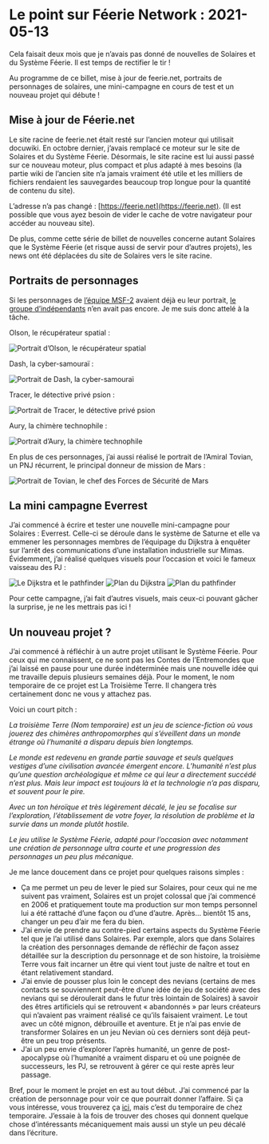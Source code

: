 # Le point sur Féerie Network : 2021-05-13

Cela faisait deux mois que je n’avais pas donné de nouvelles de Solaires et du Système Féerie. Il est temps de rectifier le tir !

Au programme de ce billet, mise à jour de feerie.net, portraits de personnages de solaires, une mini-campagne en cours de test et un nouveau projet qui débute !

## Mise à jour de Féerie.net

Le site racine de feerie.net était resté sur l’ancien moteur qui utilisait docuwiki. En octobre dernier, j’avais remplacé ce moteur sur le site de Solaires et du Système Féerie. Désormais, le site racine est lui aussi passé sur ce nouveau moteur, plus compact et plus adapté à mes besoins (la partie wiki de l’ancien site n’a jamais vraiment été utile et les milliers de fichiers rendaient les sauvegardes beaucoup trop longue pour la quantité de contenu du site).

L’adresse n’a pas changé : [https://feerie.net](https://feerie.net). (Il est possible que vous ayez besoin de vider le cache de votre navigateur pour accéder au nouveau site).

De plus, comme cette série de billet de nouvelles concerne autant Solaires que le Système Féerie (et risque aussi de servir pour d’autres projets), les news ont été déplacées du site de Solaires vers le site racine.

## Portraits de personnages

Si les personnages de [l’équipe MSF-2](https://solaires.feerie.net/Encyclop%C3%A9die/Personnages/%C3%89quipe%20MSF-2) avaient déjà eu leur portrait, [le groupe d’indépendants](https://solaires.feerie.net/Encyclop%C3%A9die/Personnages/Groupe%20d'ind%C3%A9pendants) n’en avait pas encore. Je me suis donc attelé à la tâche.

Olson, le récupérateur spatial :

![Portrait d’Olson, le récupérateur spatial](illustrations/portrait_olson.png)

Dash, la cyber-samouraï :

![Portrait de Dash, la cyber-samouraï](illustrations/portrait_dash.png)

Tracer, le détective privé psion :

![Portrait de Tracer, le détective privé psion](illustrations/portrait_tracer.png)

Aury, la chimère technophile :

![Portrait d’Aury, la chimère technophile](illustrations/portrait_aury.png)

En plus de ces personnages, j’ai aussi réalisé le portrait de l’Amiral Tovian, un PNJ récurrent, le principal donneur de mission de Mars :

![Portrait de Tovian, le chef des Forces de Sécurité de Mars](illustrations/portrait_tovian.png)

## La mini campagne Everrest

J’ai commencé à écrire et tester une nouvelle mini-campagne pour Solaires : Everrest. Celle-ci se déroule dans le système de Saturne et elle va emmener les personnages membres de l’équipage du Dijkstra à enquêter sur l’arrêt des communications d’une installation industrielle sur Mimas. Évidemment, j’ai réalisé quelques visuels pour l’occasion et voici le fameux vaisseau des PJ :

![Le Dijkstra et le pathfinder](illustrations/rendu_dijkstra.png)
![Plan du Dijkstra](illustrations/plan_dijkstra.png)
![Plan du pathfinder](illustrations/plan_pathfinder.png)

Pour cette campagne, j’ai fait d’autres visuels, mais ceux-ci pouvant gâcher la surprise, je ne les mettrais pas ici !

## Un nouveau projet ?

J’ai commencé à réfléchir à un autre projet utilisant le Système Féerie. Pour ceux qui me connaissent, ce ne sont pas les Contes de l’Entremondes que j’ai laissé en pause pour une durée indéterminée mais une nouvelle idée qui me travaille depuis plusieurs semaines déjà. Pour le moment, le nom temporaire de ce projet est La Troisième Terre. Il changera très certainement donc ne vous y attachez pas.

Voici un court pitch :

*La troisième Terre (Nom temporaire) est un jeu de science-fiction où vous jouerez des chimères anthropomorphes qui s’éveillent dans un monde étrange où l’humanité a disparu depuis bien longtemps.*

*Le monde est redevenu en grande partie sauvage et seuls quelques vestiges d’une civilisation avancée émergent encore. L’humanité n’est plus qu’une question archéologique et même ce qui leur a directement succédé n’est plus. Mais leur impact est toujours là et la technologie n’a pas disparu, et souvent pour le pire.*

*Avec un ton héroïque et très légèrement décalé, le jeu se focalise sur l’exploration, l’établissement de votre foyer, la résolution de problème et la survie dans un monde plutôt hostile.*

*Le jeu utilise le Système Féerie, adapté pour l’occasion avec notamment une création de personnage ultra courte et une progression des personnages un peu plus mécanique.*

Je me lance doucement dans ce projet pour quelques raisons simples :
* Ça me permet un peu de lever le pied sur Solaires, pour ceux qui ne me suivent pas vraiment, Solaires est un projet colossal que j’ai commencé en 2006 et pratiquement toute ma production sur mon temps personnel lui a été rattaché d’une façon ou d’une d’autre. Après… bientôt 15 ans, changer un peu d’air me fera du bien.
* J’ai envie de prendre au contre-pied certains aspects du Système Féerie tel que je l’ai utilisé dans Solaires. Par exemple, alors que dans Solaires la création des personnages demande de réfléchir de façon assez détaillée sur la description du personnage et de son histoire, la troisième Terre vous fait incarner un être qui vient tout juste de naître et tout en étant relativement standard.
* J’ai envie de pousser plus loin le concept des nevians (certains de mes contacts se souviennent peut-être d’une idée de jeu de société avec des nevians qui se déroulerait dans le futur très lointain de Solaires) à savoir des êtres artificiels qui se retrouvent « abandonnés » par leurs créateurs qui n’avaient pas vraiment réalisé ce qu’ils faisaient vraiment. Le tout avec un côté mignon, débrouille et aventure. Et je n’ai pas envie de transformer Solaires en un jeu Nevian où ces derniers sont déjà peut-être un peu trop présents.
* J’ai un peu envie d’explorer l’après humanité, un genre de post-apocalypse où l’humanité a vraiment disparu et où une poignée de successeurs, les PJ, se retrouvent à gérer ce qui reste après leur passage.

Bref, pour le moment le projet en est au tout début. J’ai commencé par la création de personnage pour voir ce que pourrait donner l’affaire. Si ça vous intéresse, vous trouverez ça [ici](https://github.com/Greewi/ProjectThirdEarth/blob/main/R%C3%A8gles/Les%20personnages.md), mais c’est du temporaire de chez temporaire. J’essaie à la fois de trouver des choses qui donnent quelque chose d’intéressants mécaniquement mais aussi un style un peu décalé dans l’écriture.